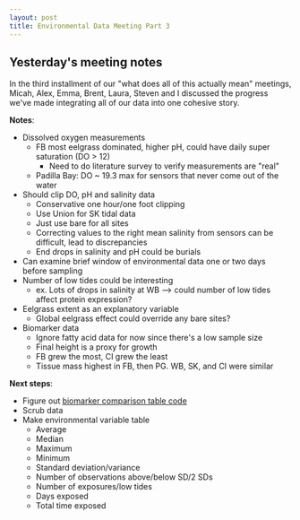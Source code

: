 ```yaml
---
layout: post
title: Environmental Data Meeting Part 3
---
```


## Yesterday's meeting notes

In the third installment of our "what does all of this actually mean" meetings, Micah, Alex, Emma, Brent, Laura, Steven and I discussed the progress we've made integrating all of our data into one cohesive story.

**Notes**:

- Dissolved oxygen measurements
  - FB most eelgrass dominated, higher pH, could have daily super saturation (DO > 12)
    - Need to do literature survey to verify measurements are "real"
  - Padilla Bay: DO ~ 19.3 max for sensors that never come out of the water
- Should clip DO, pH and salinity data
  - Conservative one hour/one foot clipping
  - Use Union for SK tidal data
  - Just use bare for all sites
  - Correcting values to the right mean salinity from sensors can be difficult, lead to discrepancies
  - End drops in salinity and pH could be burials
- Can examine brief window of environmental data one or two days before sampling
- Number of low tides could be interesting
  - ex. Lots of drops in salinity at WB --> could number of low tides affect protein expression?
- Eelgrass extent as an explanatory variable
  - Global eelgrass effect could override any bare sites?
- Biomarker data
  - Ignore fatty acid data for now since there's a low sample size
  - Final height is a proxy for growth
  - FB grew the most, CI grew the least
  - Tissue mass highest in FB, then PG. WB, SK, and CI were similar
  
**Next steps**:

- Figure out [biomarker comparison table code](https://yaaminiv.github.io/Remaining-Analyses-Part12/)
- Scrub data
- Make environmental variable table
  - Average
  - Median
  - Maximum
  - Minimum
  - Standard deviation/variance
  - Number of observations above/below SD/2 SDs
  - Number of exposures/low tides
  - Days exposed
  - Total time exposed
  
